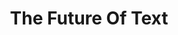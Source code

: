 ---
title: The Future Of Text
period: 2019-01-01
link: 
cover:
category: "talks"
meta-lang: Russian
meta-year: 2019
meta-people:
meta-publisher: IT Global Meetup 7
---